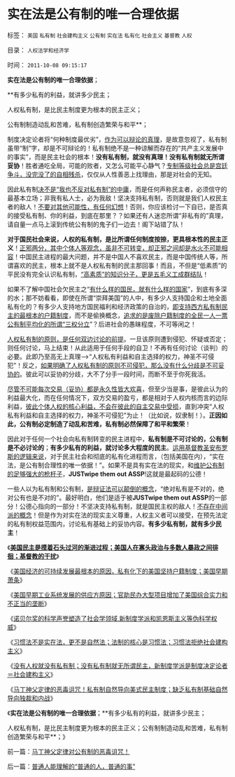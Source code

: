 # 实在法是公有制的唯一合理依据

标签： `美国` `私有制` `社会建构主义` `公有制` `实在法` `私有化` `社会主义` `基督教` `人权` 

目录： `人权法学和经济学`

时间： `2011-10-08 09:15:17`

**实在法是公有制的唯一合理依据**；

**有多少私有的利益，就讲多少民主；

人权私有制，是比民主制度更为根本的民主正义；

公有制制造动乱和苦难，私有制创造繁荣与和平**；

制度决定论者将“何种制度最优劣”，[作为可以辩论的真理](../../../2011/2/18/社会进步从解决身边最大的软柿子开始.md)，是故意忽视了，私有制虽带“制”字，却是不可辩论的！私有制绝不是一种谅解而存在的“共产主义发展中的事实”，而是民主社会的根本！**没有私有制，就没有真理！没有私有制就无所谓妥协**！胜者通吃全局，可能的败者，又怎么可能平心静气？[专制等级社会总是宫廷争斗，没完没了的自相残杀](../../../2010/9/4/政治斗争的残酷与帝国集权成正比.md)，仅仅从人性善恶上找理由，那是对社会的无知。

因此私有制[决不是“我也不反对私有制”的中庸](../../../2010/7/4/中庸之道“中间派”现象研讨目录集.md)，而是任何声称民主者，必须信守的最基本立场；非我有私人士，必为我敌！坚决支持私有制，否则就是我们人权民主者的敌人！[不要对其他可能性，有任何幻想](../../../2009/9/23/战场上没有大声疾呼的中间派.md)！否则，你应该检讨一下自已，是否真的接受私有制、你的利益，到底在那里？？如果还有人迷恋所谓“非私有的”真理，请自量一点马上滚到传统公有制的鬼子们一边去！阁下站错了队！

**对于国民社会来说，人权的私有制，是比所谓任何制度按捺，更具根本性的民主正义**！[正邪两分，其中个体人等观念，虽非不可转变，却正邪之间却是水火不可能相容](../../../2009/9/22/左右派的极之前卫与保守.md)！中国民主进程的最大问题，并不是中国人不喜欢民主，而是中国传统人等，所谓喜欢的民主，根本上就不是人权私有制的民主那回事！而且，不但是“低素质”的平民没有完全认识私有制，[“高素质”的知识分子，更是五毛义工成群结队](../../../2011/4/15/利比亚战争启示录，知识分子和信仰.md)！

如果不了解中国社会欠民主之“[有什么样的国民，就有什么样的国家](../../../2011/2/20/求同存异所求仅是利益观点的相同.md)”，到底有多深的水；那不妨看看，即使在所谓“崇拜美国”的人中，有多少人支持国企和土地全面私有化的？有多少人支持地方国民福利和经济政策的自治的，[即支持西方私有制民主的最根本的户籍制度](../../../2009/9/5/参考西方成功的经验不要偷换人权概念.md)，而不是偷换概念，[追求的是废除户籍制度的全民一人一票公有制平均化的所谓“三权分立](../../../2010/3/6/为户籍制度正名，是民主启蒙的关键一环.md)”？后进社会的愚昧程度，不可等闲之！

[人权私有制的原则，是任何双边讨论的前提](../../../2011/1/25/有中国特色的“罗伯特议事规则”和“对事不对人”.md)。一旦该原则遭到侵犯、怀疑或否定；则任何讨论，马上结束！从此适用于任何手段的自卫！不再有任何讨论（谈判）的必要。此即乃至高无上真理——>“人权私有利益和自主选择的权力，神圣不可侵犯”！反之，[如果明确了人权私有制的原则不可侵犯，那么没有什么分歧是不可妥协的](http://darthvad.blog.163.com/blog/static/5339947020108583857117/)。彼此可以妥协的分歧，大不了分手一段时间，而断不至于你死我活。

[尽管不可能每次交易（妥协）都是永久性皆大欢喜](../../../2010/1/29/为什么诚信守约是普适价值观的公平标准.md)，但至少当是事，是彼此认为的利益最大化，而在任何情况下，双方交易的盈亏，都是相对于人权内核而言的边际利益，[彼此个体人权的核心利益，不会在彼此的自主交易中受损](../../../2009/9/8/人权和自由对你确实有价值吗？.md)，直到冲突“人权私有利益和自主选择的权力，神圣不可侵犯”为止！（比如说，奴隶制！）。**正因如此，公有制必定制造了动乱和苦难，私有制必然保障了和平和繁荣**！

因此对于任何一个社会向私有制转变的民主进程中，**私有制是不可讨论的，公有制是不必讨论的**；**有多少私有的利益，就讨论多大程度的民主**。[运用基督教圣安布罗斯的逻辑来说](../../../2011/10/7/没有私有制就无所谓民主！基督教通往奴役之路的命运！.md)，对于民主社会和彻底的私有化进程而言，（包括美国在内），“实在法，是公有制合理性的唯一依据！”。如果不是具有实在法的现实，和[维护公有制的足够强大的枪杆子](../../../2010/5/11/邪恶的本质是愚蠢！.md)，**JUSTwipe them out ASSP**!这就是最起码的公德！

一些人以为私有制和公有制，[是辩证法可以颠倒的概念](../../../2010/2/12/哲学是“岂有此理”的学问.md)，“绝对私有是不对的，绝对公有也是不对的”。最好明白，他们是适于被**JUSTwipe them out ASSP**的一部分！公德心指向的一部分！不坚决支持私有制，就是国民主权的敌人！[不存在中间派的概念](../../../2009/8/30/中庸文化，每一个人都认为自已是中间派.md)！但是作为对实在法的现实主义尊重，人权主义者可以接受，在预先法定的私有制权益范围内，讨论私有基础上的妥协内容。**有多少私有制，就有多少民主**！

《[**美国民主是摸着石头过河的渐进过程；美国人在寡头政治与多数人暴政之间徘徊；基督教的干扰**](../../../2011/10/5/基督教干扰了美式民主的渐进过程.md)》

《[美国经济的可持续发展最根本的原因，私有化下的美国坚持户籍制度；美国早期萧条](../../../2011/10/6/美国经济的可持续发展原因在“人权私有”，早期的萧条.md)》

《[美国早期工业系统发展的供应方原因；官助民办大型项目增加了美国综合实力和不正当的垄断](../../../2011/10/6/南北战争到两次世界大战的各国综合国力的内在规律.md)》

《[诺贝尔奖的科学声誉塑造了社会学领域,新制度学派和凯恩斯主义等伪科学权威](../../../2011/10/7/诺贝尔奖的声誉塑造了新制度学派的权威.md)》

《[习惯法不是实在法，更不是自然法；法制的核心是习惯法；习惯法拒绝社会建构主义](../../../2011/10/7/法制的核心是习惯法，习惯法不是实在法，更非自然法.md)》

《[没有人权就没有私有制；没有私有制就无所谓民主，新制度学派是制度决定论者＝社会建构主义](../../../2011/10/7/没有私有制就无所谓民主！基督教通往奴役之路的命运！.md)》

《[马丁神父定律的恶毒诅咒！私有制自然导向美式民主制度；缺乏私有制基础自然导向独裁和内战](../../../2011/10/8/马丁神父定律对公有制的恶毒诅咒！.md)》

《**实在法是公有制的唯一合理依据**；**有多少私有的利益，就讲多少民主；

人权私有制，是比民主制度更为根本的民主正义；公有制制造动乱和苦难，私有制创造繁荣与和平**；》



前一篇：[马丁神父定律对公有制的恶毒诅咒！](../../../2011/10/8/马丁神父定律对公有制的恶毒诅咒！.md)

后一篇：[普通人能理解的“普通的人，普通的事”](../../../2011/10/8/普通人能理解的“普通的人，普通的事”.md)